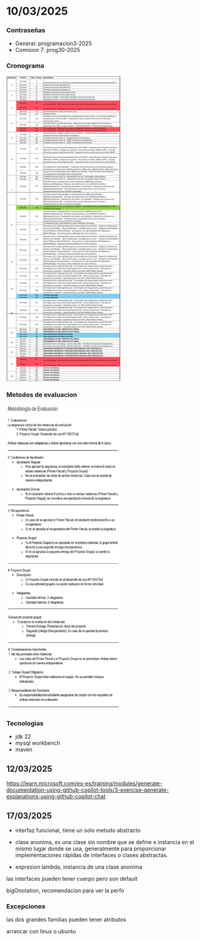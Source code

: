 # 10/03/2025

### Contraseñas

- General: programacion3-2025
- Comision 7: prog30-2025

### Cronograma

<img src="/P-III/img/crono-progra-III.png" alt="cronograma programacion III 2025" width="300" height="800">

### Metodos de evaluacion

<img src="/P-III/img/met-eval-progra-III.png" alt="metodologia de evaluacion programacion III 2025" width="300" height="800">

### Tecnologias

- jdk 22
- mysql workbench
- maven

## 12/03/2025

https://learn.microsoft.com/es-es/training/modules/generate-documentation-using-github-copilot-tools/3-exercise-generate-explanations-using-github-copilot-chat

## 17/03/2025

- interfaz funcional, tiene un solo metodo abstracto

- clase anonima, es una clase sin nombre que se define e instancia en el mismo lugar donde se usa, generalmente para proporcionar implementaciones rápidas de interfaces o clases abstractas.

- expresion lambda, instancia de una clase anonima

las interfaces pueden tener cuerpo pero son default

bigOnotation, recomendacion para ver la perfo

### Excepciones

las dos grandes familias
pueden tener atributos

arrancar con linux o ubuntu
